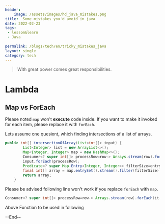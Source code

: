 ```yaml
---
header:
    image: /assets/images/hd_java_mistakes.png
title:  Some mistakes you'd avoid in java
date: 2022-02-23
tags:
 - lesson&learn
 - Java
 
permalink: /blogs/tech/en/tricky_mistakes_java
layout: single
category: tech
---
```


> With great power comes great responsibilities.


# Lambda

## Map vs ForEach
Please noted `map` won't **execute** code inside. If you want to make it invoked for each item, please replace it with `forEach`.

Lets assume one quesiont, which finding intersections of a list of arrays.

```java
public int[] intersectionOfArray(List<int[]> input) {
        List<Integer> list = new ArrayList<>();
        Map<Integer, Integer> map = new HashMap<>();
        Consumer<? super int[]> processRow=row-> Arrays.stream(row).forEach(it->map.put(it,map.getOrDefault(it,0)+1));
        input.forEach(processRow);
        Predicate<? super Map.Entry<Integer, Integer>> filterSize=entry->entry.getValue()==input.size();
        final int[] array = map.entrySet().stream().filter(filterSize).map(Map.Entry::getKey).mapToInt(i -> i).toArray();
        return array;
    }
```

Please be advised following line won't work if you replace `forEach` with `map`.

```java
Consumer<? super int[]> processRow=row-> Arrays.stream(row).forEach(it->map.put(it,map.getOrDefault(it,0)+1));
```

Above Function to be used in following

--End--



